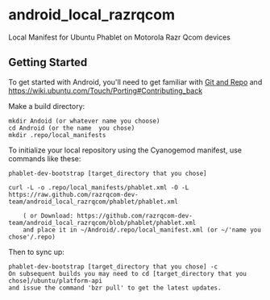 android_local_razrqcom
======================

Local Manifest for Ubuntu Phablet on Motorola Razr Qcom devices

Getting Started
---------------

To get started with Android, you'll need to get
familiar with [Git and Repo](http://source.android.com/download/using-repo) and
https://wiki.ubuntu.com/Touch/Porting#Contributing_back

Make a build directory:

	mkdir Andoid (or whatever name you choose)
	cd Android (or the name  you chose)
	mkdir .repo/local_manifests

To initialize your local repository using the Cyanogemod manifest, use commands like these:

    phablet-dev-bootstrap [target_directory that you chose]

    curl -L -o .repo/local_manifests/phablet.xml -O -L https://raw.github.com/razrqcom-dev-team/android_local_razrqcom/phablet/phablet.xml
 
    	( or Download: https://github.com/razrqcom-dev-team/android_local_razrqcom/blob/phablet/phablet.xml
		and place it in ~/Android/.repo/local_manifest.xml (or ~/'name you chose'/.repo)

Then to sync up:

    phablet-dev-bootstrap [target_directory that you chose] -c
    On subsequent builds you may need to cd [target_directory that you chose]/ubuntu/platform-api
    and issue the command 'bzr pull' to get the latest updates.
